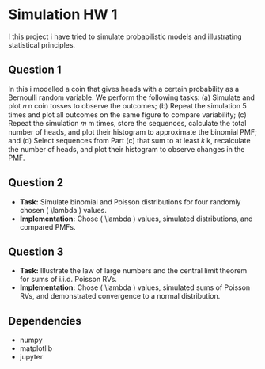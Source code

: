 # Simulation HW 1

I this project i have tried to simulate probabilistic models and illustrating statistical principles.

## Question 1

In this i modelled a coin that gives heads with a certain probability as a Bernoulli random variable. We perform the following tasks: (a) Simulate and plot 
𝑛
n coin tosses to observe the outcomes; (b) Repeat the simulation 5 times and plot all outcomes on the same figure to compare variability; (c) Repeat the simulation 
𝑚
m times, store the sequences, calculate the total number of heads, and plot their histogram to approximate the binomial PMF; and (d) Select sequences from Part (c) that sum to at least 
𝑘
k, recalculate the number of heads, and plot their histogram to observe changes in the PMF.



## Question 2
- **Task:** Simulate binomial and Poisson distributions for four randomly chosen \( \lambda \) values.
- **Implementation:** Chose \( \lambda \) values, simulated distributions, and compared PMFs.

## Question 3
- **Task:** Illustrate the law of large numbers and the central limit theorem for sums of i.i.d. Poisson RVs.
- **Implementation:** Chose \( \lambda \) values, simulated sums of Poisson RVs, and demonstrated convergence to a normal distribution.

## Dependencies
- numpy
- matplotlib
- jupyter

